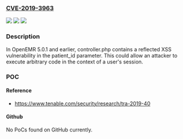### [CVE-2019-3963](https://cve.mitre.org/cgi-bin/cvename.cgi?name=CVE-2019-3963)
![](https://img.shields.io/static/v1?label=Product&message=OpenEMR&color=blue)
![](https://img.shields.io/static/v1?label=Version&message=n%2Fa&color=blue)
![](https://img.shields.io/static/v1?label=Vulnerability&message=Cross%20Site%20Scripting&color=brighgreen)

### Description

In OpenEMR 5.0.1 and earlier, controller.php contains a reflected XSS vulnerability in the patient_id parameter. This could allow an attacker to execute arbitrary code in the context of a user's session.

### POC

#### Reference
- https://www.tenable.com/security/research/tra-2019-40

#### Github
No PoCs found on GitHub currently.

